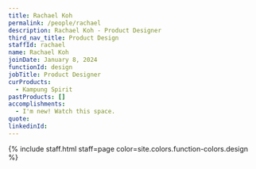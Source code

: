 ```yaml
---
title: Rachael Koh
permalink: /people/rachael
description: Rachael Koh - Product Designer
third_nav_title: Product Design
staffId: rachael
name: Rachael Koh
joinDate: January 8, 2024
functionId: design
jobTitle: Product Designer
curProducts:
  - Kampung Spirit
pastProducts: []
accomplishments:
  - I'm new! Watch this space.
quote: 
linkedinId:
---
```


{% include staff.html staff=page color=site.colors.function-colors.design %}
